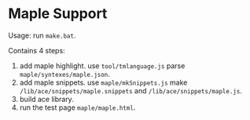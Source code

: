 # Maple Support
Usage: run `make.bat`.

Contains 4 steps:
1. add maple highlight. use `tool/tmlanguage.js` parse `maple/syntexes/maple.json`.
1. add maple snippets. use `maple/mkSnippets.js` make `/lib/ace/snippets/maple.snippets` and `/lib/ace/snippets/maple.js`.
1. build ace library.
1. run the test page `maple/maple.html`.